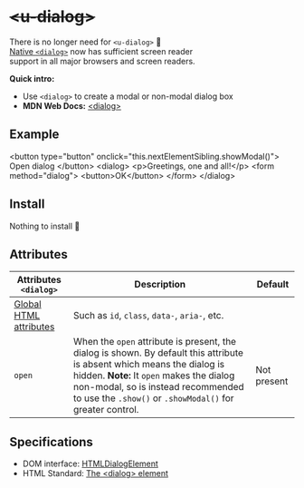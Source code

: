 # <del>&lt;u-dialog&gt;</del> <mark data-badge="html"></mark>
There is no longer need for `<u-dialog>` :tada:
<br />[Native `<dialog>`](https://developer.mozilla.org/en-US/docs/Web/HTML/Element/dialog) now has sufficient screen reader 
<br />support in all major browsers and screen readers.

**Quick intro:**
- Use `<dialog>` to create a modal or non-modal dialog box
- **MDN Web Docs:** [&lt;dialog&gt;](https://developer.mozilla.org/en-US/docs/Web/HTML/Element/dialog)

## Example
<Sandbox>
&lt;button type=&quot;button&quot; onclick=&quot;this.nextElementSibling.showModal()&quot;&gt;
  Open dialog
&lt;/button&gt;
&lt;dialog&gt;
  &lt;p&gt;Greetings, one and all!&lt;/p&gt;
  &lt;form method=&quot;dialog&quot;&gt;
    &lt;button&gt;OK&lt;/button&gt;
  &lt;/form&gt;
&lt;/dialog&gt;
</Sandbox>

## Install <mark data-badge="0 KB"></mark>

Nothing to install :tada:

## Attributes

| Attributes `<dialog>` | Description |  Default |
| - | - | - |
| [Global HTML attributes](https://developer.mozilla.org/en-US/docs/Web/HTML/Global_attributes) | Such as `id`, `class`, `data-`, `aria-`, etc. ||
| `open` | When the `open` attribute is present, the dialog is shown. By default this attribute is absent which means the dialog is hidden. **Note:** It `open` makes the dialog non-modal, so is instead recommended to use the `.show()` or `.showModal()` for greater control. | Not present |

## Specifications

- DOM interface: [HTMLDialogElement](https://developer.mozilla.org/en-US/docs/Web/API/HTMLDialogElement)
- HTML Standard: [The &lt;dialog&gt; element](https://html.spec.whatwg.org/multipage/interactive-elements.html#the-dialog-element)